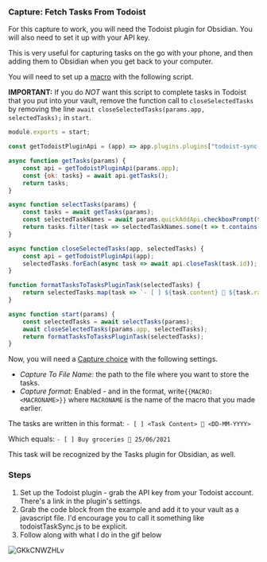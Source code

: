 ### Capture: Fetch Tasks From Todoist
For this capture to work, you will need the Todoist plugin for Obsidian.
You will also need to set it up with your API key.

This is very useful for capturing tasks on the go with your phone, and then adding them to Obsidian when you get back to your computer.

You will need to set up a [macro](../Choices/MacroChoice.md) with the following script.

**IMPORTANT:** If you do _NOT_ want this script to complete tasks in Todoist that you put into your vault, remove the function call to ``closeSelectedTasks`` by removing the line `await closeSelectedTasks(params.app, selectedTasks);` in `start`.

````js
module.exports = start;

const getTodoistPluginApi = (app) => app.plugins.plugins["todoist-sync-plugin"].api;

async function getTasks(params) {
    const api = getTodoistPluginApi(params.app);
    const {ok: tasks} = await api.getTasks();
    return tasks;
}

async function selectTasks(params) {
    const tasks = await getTasks(params);
    const selectedTaskNames = await params.quickAddApi.checkboxPrompt(tasks.map(task => task.content));
    return tasks.filter(task => selectedTaskNames.some(t => t.contains(task.content)));
}

async function closeSelectedTasks(app, selectedTasks) {
    const api = getTodoistPluginApi(app);
    selectedTasks.forEach(async task => await api.closeTask(task.id));
}

function formatTasksToTasksPluginTask(selectedTasks) {
    return selectedTasks.map(task => `- [ ] ${task.content} 📅 ${task.rawDatetime.format("DD-MM-YYYY")}`).join("\n");
}

async function start(params) {
    const selectedTasks = await selectTasks(params);
    await closeSelectedTasks(params.app, selectedTasks);
    return formatTasksToTasksPluginTask(selectedTasks);
}
````

Now, you will need a [Capture choice](docs/Choices/CaptureChoice.md) with the following settings.

- _Capture To File Name:_ the path to the file where you want to store the tasks.
- _Capture format:_ Enabled - and in the format, write``{{MACRO:<MACRONAME>}}`` where `MACRONAME` is the name of the macro that you made earlier.

The tasks are written in this format:
``- [ ] <Task Content> 📆 <DD-MM-YYYY>``

Which equals: ``- [ ] Buy groceries 📆 25/06/2021``

This task will be recognized by the Tasks plugin for Obsidian, as well.

### Steps
1. Set up the Todoist plugin - grab the API key from your Todoist account. There's a link in the plugin's settings.
2. Grab the code block from the example and add it to your vault as a javascript file. I'd encourage you to call it something like todoistTaskSync.js to be explicit.
3. Follow along with what I do in the gif below

![GKkCNWZHLv](https://user-images.githubusercontent.com/29108628/123500983-26ad2880-d642-11eb-9e45-b537271312d1.gif)

